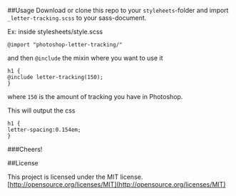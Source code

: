 ##Usage
Download or clone this repo to your  `styleheets`-folder and import `_letter-tracking.scss` to your sass-document.

Ex: inside stylesheets/style.scss
````
@import "photoshop-letter-tracking/"
````

and then `@include` the mixin where you want to use it
````
h1 {
@include letter-tracking(150);
}
````
where `150` is the amount of tracking you have in Photoshop.

This will output the css
````
h1 {
letter-spacing:0.154em;
}
````

###Cheers!

##License

This project is licensed under the MIT license. [http://opensource.org/licenses/MIT](http://opensource.org/licenses/MIT)